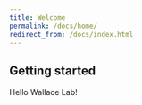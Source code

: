 ```yaml
---
title: Welcome
permalink: /docs/home/
redirect_from: /docs/index.html
---
```


## Getting started

Hello Wallace Lab!
